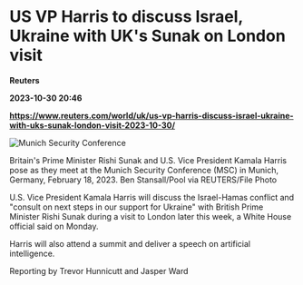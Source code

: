 # US VP Harris to discuss Israel, Ukraine with UK's Sunak on London visit
**Reuters**

**2023-10-30 20:46**

**https://www.reuters.com/world/uk/us-vp-harris-discuss-israel-ukraine-with-uks-sunak-london-visit-2023-10-30/**

![Munich Security Conference](https://www.reuters.com/resizer/Y2EpcrAYFNyYi8O5Xe8QQIv4iNQ=/1920x0/filters:quality(80)/cloudfront-us-east-2.images.arcpublishing.com/reuters/Z3LPPVAQUNLTVHJT7LHXBAYB4E.jpg)

Britain's Prime Minister Rishi Sunak and U.S. Vice President Kamala Harris pose as they meet at the Munich Security Conference (MSC) in Munich, Germany, February 18, 2023. Ben Stansall/Pool via REUTERS/File Photo

U.S. Vice President Kamala Harris will discuss the Israel-Hamas conflict and "consult on next steps in our support for Ukraine" with British Prime Minister Rishi Sunak during a visit to London later this week, a White House official said on Monday.

Harris will also attend a summit and deliver a speech on artificial intelligence.

Reporting by Trevor Hunnicutt and Jasper Ward